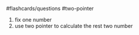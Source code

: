 #flashcards/questions 
#two-pointer 

1. fix one number
2. use two pointer to calculate the rest two number